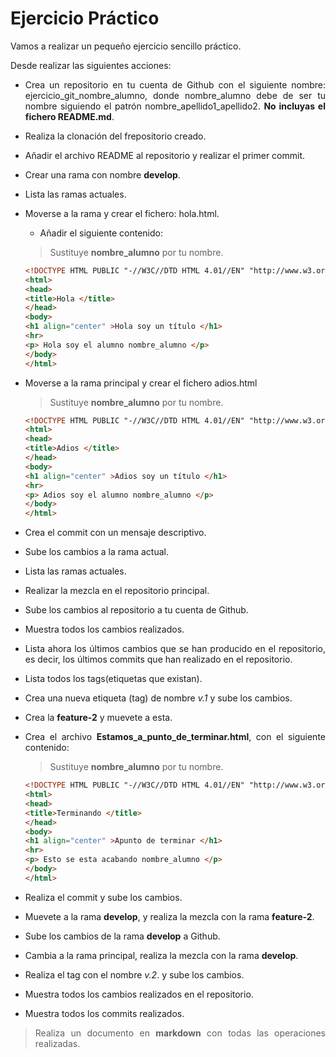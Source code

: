 <div align="justify">

# Ejercicio Práctico

  Vamos a realizar un pequeño ejercicio sencillo práctico.

  Desde realizar las siguientes acciones:
  - Crea un repositorio en tu cuenta de Github con el siguiente nombre: ejercicio_git_nombre_alumno, donde nombre_alumno debe de ser tu nombre siguiendo el patrón nombre_apellido1_apellido2. __No incluyas el fichero README.md__.
  - Realiza la clonación del frepositorio creado.
  - Añadir el archivo README al repositorio y realizar el primer commit.
  - Crear una rama con nombre __develop__.
  - Lista las ramas actuales.
  - Moverse a la rama y crear el fichero: hola.html.
    - Añadir el siguiente contenido:
     > Sustituye __nombre_alumno__ por tu nombre.

    ```html
    <!DOCTYPE HTML PUBLIC "-//W3C//DTD HTML 4.01//EN" "http://www.w3.org/TR/html4/strict.dtd">
    <html>
    <head>
    <title>Hola </title>
    </head>
    <body>
    <h1 align="center" >Hola soy un título </h1>
    <hr>
    <p> Hola soy el alumno nombre_alumno </p>
    </body>
    </html>
    ```

  - Moverse a la rama principal y crear el fichero adios.html
    > Sustituye __nombre_alumno__ por tu nombre.
  
    ```html
    <!DOCTYPE HTML PUBLIC "-//W3C//DTD HTML 4.01//EN" "http://www.w3.org/TR/html4/strict.dtd">
    <html>
    <head>
    <title>Adios </title>
    </head>
    <body>
    <h1 align="center" >Adios soy un título </h1>
    <hr>
    <p> Adios soy el alumno nombre_alumno </p>
    </body>
    </html>
    ```
  - Crea el commit con un mensaje descriptivo.
  - Sube los cambios a la rama actual.
  - Lista las ramas actuales.  
  - Realizar la mezcla en el repositorio principal.
  - Sube los cambios al repositorio a tu cuenta de Github.
  - Muestra todos los cambios realizados.
  - Lista ahora los últimos cambios que se han producido en el repositorio, es decir, los últimos commits que han realizado en el repositorio.
  - Lista todos los tags(etiquetas que existan).
  - Crea una nueva etiqueta (tag) de nombre _v.1_ y sube los cambios.
  - Crea la __feature-2__ y muevete a esta.
  - Crea el archivo __Estamos_a_punto_de_terminar.html__, con el siguiente contenido:
    > Sustituye __nombre_alumno__ por tu nombre.

    ```html
    <!DOCTYPE HTML PUBLIC "-//W3C//DTD HTML 4.01//EN" "http://www.w3.org/TR/html4/strict.dtd">
    <html>
    <head>
    <title>Terminando </title>
    </head>
    <body>
    <h1 align="center" >Apunto de terminar </h1>
    <hr>
    <p> Esto se esta acabando nombre_alumno </p>
    </body>
    </html>
    ```
  
  - Realiza el commit y sube los cambios.
  - Muevete a la rama __develop__, y realiza la mezcla con la rama __feature-2__.
  - Sube los cambios de la rama __develop__ a Github.
  - Cambia a la rama principal, realiza la mezcla con la rama __develop__.
  - Realiza el tag con el nombre _v.2_. y sube los cambios.
  - Muestra todos los cambios realizados en el repositorio.
  - Muestra todos los commits realizados.



> Realiza un documento en __markdown__ con todas las operaciones realizadas.

</div>
